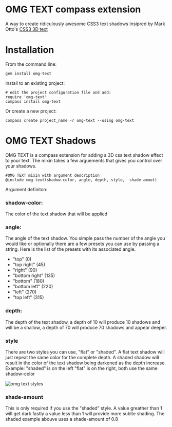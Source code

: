 OMG TEXT compass extension
==========================

A way to create ridiculously awesome CSS3 text shadows 
Insipred by Mark Otto's [CSS3 3D text](http://www.markdotto.com/2011/01/05/3d-text-using-just-css/)

Installation
============

From the command line:

    gem install omg-text

Install to an existing project:

    # edit the project configuration file and add:
    require 'omg-text'
    compass install omg-text
    
Or create a new project:

    compass create project_name -r omg-text --using omg-text 


OMG TEXT Shadows
================

OMG TEXT is a compass extension for adding a 3D css text shadow effect to your text.
The mixin takes a few arguements that gives you control over your shadows.  
    
    #OMG TEXT mixin with argument description
    @include omg-text(shadow-color, angle, depth, style,  shade-amout)     

Argument definiton:

### shadow-color: 

The color of the text shadow that will be applied

### angle:

The angle of the text shadow. You simple pass the number of the angle you would like or optionally there are a few presets you can use by passing a string. Here is the list of the presets with its associated angle.

* "top" (0)
* "top right" (45)
* "right" (90)
* "bottom right" (135)
* "bottom" (180)
* "bottom left" (220)
* "left" (270)
* "top left" (315) 

### depth:

The depth of the text shadow, a depth of 10 will produce 10 shadows and will be a shallow, a depth of 70 will produce 70 shadows and appear deeper. 

### style

There are two styles you can use, "flat" or "shaded". A flat text shadow will just repeat the same color for the complete depth. A shaded shadow will result in the color of the text shadow being darkened as the depth increase. Example: "shaded" is on the left "flat" is on the right, both use the same shadow-color

![omg text styles](http://dl.dropbox.com/u/1274637/omg-shaded-flat.png) 

### shade-amount

This is only required if you use the "shaded" style. A value greather than 1 will get dark fastly a value less than 1 will provide more sublte shading. The shaded example abouve uses a shade-amount of 0.8 

